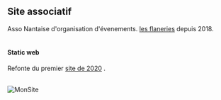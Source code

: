 <h2>Site associatif</h2>
        <p>Asso Nantaise d'organisation d'évenements. <a href="https://berru-g.github.io/assoberru/" id="scale">les flaneries</a> depuis 2018.<br><br></p>
        <h4>Static web</h4>
<p>Refonte du premier  <a href="https://codepen.io/h-lautre/pen/WNrbawy" id="scale">site de 2020</a> .<br><br></p>

![MonSite](https://user-images.githubusercontent.com/61543927/191817250-c6814ad8-dab7-4e76-9046-d444f7d32092.gif)

                
                   
